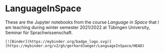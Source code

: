 # LanguageInSpace

These are the Jupyter notebooks from the course *Language in Space* that I am teaching during winter semester 2021/2022 at Tübingen University, Seminar für Sprachwissenschaft.

```
[![Binder](https://mybinder.org/badge_logo.svg)](https://mybinder.org/v2/gh/gerhardJaeger/LanguageInSpace/HEAD)
```

